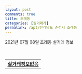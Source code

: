 ```yaml
---
layout: post
comments: true
title: 조례동
categories: [실거래가]
permalink: /apt/전라남도 순천시 조례동
---
```


2021년 07월 08일 조례동 실거래 정보

<script type="text/javascript">
  google.charts.load('current', {'packages':['corechart']});
  google.charts.setOnLoadCallback(drawChart);

  function drawChart() {
    var data = google.visualization.arrayToDataTable([['거래일', '매매', '전월세', '전매'], ['20-07', 109, 79, 13], ['20-08', 103, 100, 15], ['20-09', 109, 83, 7], ['20-10', 105, 92, 15], ['20-11', 124, 97, 12], ['20-12', 138, 127, 11], ['21-01', 110, 119, 3], ['21-02', 95, 129, 7], ['21-03', 151, 100, 6], ['21-04', 130, 91, 5], ['21-05', 92, 90, 10], ['21-06', 88, 89, 8], ['21-07', 3, 5, 0]]);

    var options = {
      title: '최근 1년간 유형별 거래량 추이',
      legend: { position: 'bottom' }
    };

    var chart = new google.visualization.LineChart(document.getElementById('columnchart_material'));
    chart.draw(data, (options));년간 
  }
</script>

<div id="columnchart_material" style="width: 95%; margin-left: -35px; display: block"></div>
<br>
<table>
  <tr>
    <td colspan="4" style="font-weight: bold;"><a href="https://search.naver.com/search.naver?query=조례동 실거래정보없음">실거래정보없음</a></td>
  </tr>
    
</table>
    